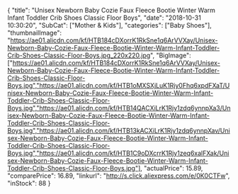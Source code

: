 {
	"title": "Unisex Newborn Baby Cozie Faux Fleece Bootie Winter Warm Infant Toddler Crib Shoes Classic Floor Boys",
	"date": "2018-10-31 10:30:20",
	"SubCat": ["Mother & Kids"],
	"categories": ["Baby Shoes"],
	"thumbnailImage": "https://ae01.alicdn.com/kf/HTB184cDXorrK1RkSne1q6ArVVXay/Unisex-Newborn-Baby-Cozie-Faux-Fleece-Bootie-Winter-Warm-Infant-Toddler-Crib-Shoes-Classic-Floor-Boys.jpg_220x220.jpg",
	"BigImage": ["https://ae01.alicdn.com/kf/HTB184cDXorrK1RkSne1q6ArVVXay/Unisex-Newborn-Baby-Cozie-Faux-Fleece-Bootie-Winter-Warm-Infant-Toddler-Crib-Shoes-Classic-Floor-Boys.jpg","https://ae01.alicdn.com/kf/HTB1oMXSXjLuK1Rjy0Fhq6xpdFXaT/Unisex-Newborn-Baby-Cozie-Faux-Fleece-Bootie-Winter-Warm-Infant-Toddler-Crib-Shoes-Classic-Floor-Boys.jpg","https://ae01.alicdn.com/kf/HTB14QACXiLrK1Rjy1zdq6ynnpXa3/Unisex-Newborn-Baby-Cozie-Faux-Fleece-Bootie-Winter-Warm-Infant-Toddler-Crib-Shoes-Classic-Floor-Boys.jpg","https://ae01.alicdn.com/kf/HTB13kACXiLrK1Rjy1zdq6ynnpXav/Unisex-Newborn-Baby-Cozie-Faux-Fleece-Bootie-Winter-Warm-Infant-Toddler-Crib-Shoes-Classic-Floor-Boys.jpg","https://ae01.alicdn.com/kf/HTB1C9oDXcrrK1Rjy1zeq6xalFXak/Unisex-Newborn-Baby-Cozie-Faux-Fleece-Bootie-Winter-Warm-Infant-Toddler-Crib-Shoes-Classic-Floor-Boys.jpg"],
	"actualPrice": 15.89,
	"comparePrice": 16.89,
	"linkurl": "http://s.click.aliexpress.com/e/0K0CTFw",
	"inStock": 88
}
